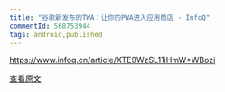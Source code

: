 ```yaml
---
title: "谷歌新发布的TWA：让你的PWA进入应用商店 - InfoQ"
commentId: 568753944
tags: android,published
---
```


https://www.infoq.cn/article/XTE9WzSL11iHmW*WBozi
    
[查看原文](https://www.infoq.cn/article/XTE9WzSL11iHmW*WBozi)
    